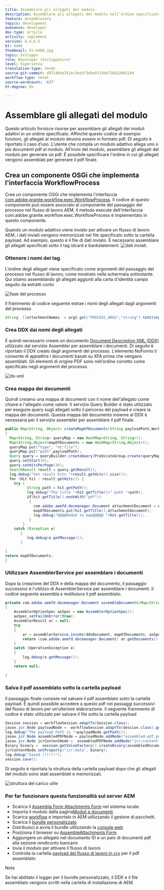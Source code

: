 ```yaml
---
title: Assemblare gli allegati del modulo
description: Assemblare gli allegati del modulo nell’ordine specificato
feature: Assemblatore
topics: development
audience: developer
doc-type: article
activity: implement
version: 6.4,6.5
kt: 6406
thumbnail: kt-6406.jpg
topic: Sviluppo
role: Developer (Sviluppatore)
level: Esperienza
translation-type: tm+mt
source-git-commit: d9714b9a291ec3ee5f3dba9723de72bb120d2149
workflow-type: tm+mt
source-wordcount: '637'
ht-degree: 0%

---
```



# Assemblare gli allegati del modulo

Questo articolo fornisce risorse per assemblare gli allegati dei moduli adattivi in un ordine specificato. Affinché questo codice di esempio funzioni, gli allegati al modulo devono essere in formato pdf. Di seguito è riportato il caso d’uso.
L’utente che compila un modulo adattivo allega uno o più documenti pdf al modulo.
All’invio del modulo, assemblare gli allegati del modulo per generare un pdf. È possibile specificare l&#39;ordine in cui gli allegati vengono assemblati per generare il pdf finale.

## Crea un componente OSGi che implementa l&#39;interfaccia WorkflowProcess

Crea un componente OSGi che implementa l&#39;interfaccia [com.adobe.granite.workflow.exec.WorkflowProcess](https://helpx.adobe.com/experience-manager/6-5/sites/developing/using/reference-materials/javadoc/com/adobe/granite/workflow/exec/WorkflowProcess.html). Il codice di questo componente può essere associato al componente del passaggio del processo nel flusso di lavoro AEM. Il metodo execute dell&#39;interfaccia com.adobe.granite.workflow.exec.WorkflowProcess è implementato in questo componente.

Quando un modulo adattivo viene inviato per attivare un flusso di lavoro AEM, i dati inviati vengono memorizzati nel file specificato sotto la cartella payload. Ad esempio, questo è il file di dati inviato. È necessario assemblare gli allegati specificati sotto il tag idcard e bankstatement.
![dati](assets/submitted-data.JPG) inviati.

### Ottenere i nomi dei tag

L’ordine degli allegati viene specificato come argomenti del passaggio del processo nel flusso di lavoro, come mostrato nella schermata sottostante. Qui stiamo assemblando gli allegati aggiunti alla carta d&#39;identità campo seguito da estratti conto

![fase del processo](assets/process-step.JPG)

Il frammento di codice seguente estrae i nomi degli allegati dagli argomenti del processo

```java
String  []attachmentNames  = arg2.get("PROCESS_ARGS","string").toString().split(",");
```

### Crea DDX dai nomi degli allegati

È quindi necessario creare un documento [Document Description XML (DDX)](https://helpx.adobe.com/pdf/aem-forms/6-2/ddxRef.pdf) utilizzato dal servizio Assembler per assemblare i documenti. Di seguito è riportato il DDX creato dagli argomenti del processo. L’elemento NoForms ti consente di appiattire i documenti basati su XFA prima che vengano assemblati. Gli elementi di origine PDF sono nell’ordine corretto come specificato negli argomenti del processo.

![dx-xml](assets/ddx.PNG)

### Crea mappa dei documenti

Quindi creiamo una mappa di documenti con il nome dell&#39;allegato come chiave e l&#39;allegato come valore. Il servizio Query Builder è stato utilizzato per eseguire query sugli allegati sotto il percorso del payload e creare la mappa dei documenti. Questa mappa del documento insieme al DDX è necessaria per il servizio assembler per assemblare il pdf finale.

```java
public Map<String, Object> createMapOfDocuments(String payloadPath,WorkflowSession workflowSession )
{
  Map<String, String> queryMap = new HashMap<String, String>();
  Map<String,Object>mapOfDocuments = new HashMap<String,Object>();
  queryMap.put("type", "nt:file");
  queryMap.put("path",payloadPath);
  Query query = queryBuilder.createQuery(PredicateGroup.create(queryMap),workflowSession.adaptTo(Session.class));
  query.setStart(0);
  query.setHitsPerPage(30);
  SearchResult result = query.getResult();
  log.debug("Get result hits "+result.getHits().size());
  for (Hit hit : result.getHits()) {
    try {
          String path = hit.getPath();
          log.debug("The title "+hit.getTitle()+" path "+path);
          if(hit.getTitle().endsWith("pdf"))
           {
             com.adobe.aemfd.docmanager.Document attachmentDocument = new com.adobe.aemfd.docmanager.Document(path);
             mapOfDocuments.put(hit.getTitle(),attachmentDocument);
             log.debug("@@@@Added to map@@@@@ "+hit.getTitle());
           }
        }
    catch (Exception e)
       {
          log.debug(e.getMessage());
       }

}
return mapOfDocuments;
}
```

### Utilizzare AssemblerService per assemblare i documenti

Dopo la creazione del DDX e della mappa del documento, il passaggio successivo è l&#39;utilizzo di AssemblerService per assemblare i documenti.
Il codice seguente assembla e restituisce il pdf assemblato.

```java
private com.adobe.aemfd.docmanager.Document assembleDocuments(Map<String, Object> mapOfDocuments, com.adobe.aemfd.docmanager.Document ddxDocument)
{
    AssemblerOptionSpec aoSpec = new AssemblerOptionSpec();
    aoSpec.setFailOnError(true);
    AssemblerResult ar = null;
    try
    {
        ar = assemblerService.invoke(ddxDocument, mapOfDocuments, aoSpec);
        return (com.adobe.aemfd.docmanager.Document) ar.getDocuments().get("GeneratedDocument.pdf");
    }
    catch (OperationException e)
    {
        log.debug(e.getMessage());
    }
    return null;
    
}
```

### Salva il pdf assemblato sotto la cartella payload

Il passaggio finale consiste nel salvare il pdf assemblato sotto la cartella payload. È quindi possibile accedere a questo pdf nei passaggi successivi del flusso di lavoro per un’ulteriore elaborazione.
Il seguente frammento di codice è stato utilizzato per salvare il file sotto la cartella payload

```java
Session session = workflowSession.adaptTo(Session.class);
javax.jcr.Node payloadNode =  workflowSession.adaptTo(Session.class).getNode(workItem.getWorkflowData().getPayload().toString());
log.debug("The payload Path is "+payloadNode.getPath());
javax.jcr.Node assembledPDFNode = payloadNode.addNode("assembled-pdf.pdf", "nt:file"); 
javax.jcr.Node jcrContentNode =  assembledPDFNode.addNode("jcr:content", "nt:resource");
Binary binary =  session.getValueFactory().createBinary(assembledDocument.getInputStream());
jcrContentNode.setProperty("jcr:data", binary);
log.debug("Saved !!!!!!"); 
session.save();
```

Di seguito è riportata la struttura della cartella payload dopo che gli allegati del modulo sono stati assemblati e memorizzati.

![struttura del carico utile](assets/payload-structure.JPG)

### Per far funzionare questa funzionalità sul server AEM

* Scarica il [Assembla Form Attachments Form](assets/assemble-form-attachments-af.zip) nel sistema locale.
* Importa il modulo dalla pagina[Moduli e documenti](http://localhost:4502/aem/forms.html/content/dam/formsanddocuments).
* Scarica [workflow](assets/assemble-form-attachments.zip) e importalo in AEM utilizzando il gestore di pacchetti.
* Scarica il [bundle personalizzato](assets/assembletaskattachments.assembletaskattachments.core-1.0-SNAPSHOT.jar)
* Distribuisci e avvia il bundle utilizzando la [console web](http://localhost:4502/system/console/bundles)
* Posiziona il browser su [AssembleAttachments Form](http://localhost:4502/content/dam/formsanddocuments/assembleattachments/jcr:content?wcmmode=disabled)
* Aggiungere un allegato nel documento ID e un paio di documenti pdf alla sezione rendiconto bancario
* Invia il modulo per attivare il flusso di lavoro
* Controlla la cartella [payload del flusso di lavoro in crx](http://localhost:4502/crx/de/index.jsp#/var/fd/dashboard/payload) per il pdf assemblato

>[!NOTE]
> Se hai abilitato il logger per il bundle personalizzato, il DDX e il file assemblato vengono scritti nella cartella di installazione di AEM.

